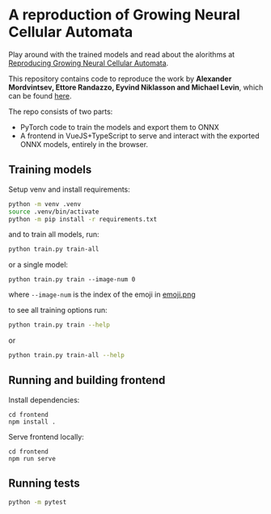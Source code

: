 # A reproduction of Growing Neural Cellular Automata

Play around with the trained models and read about the alorithms at [Reproducing Growing Neural Cellular Automata](https://jensjepsen.github.io/growing-neural-cellular-automata/).

This repository contains code to reproduce the work by **Alexander Mordvintsev, Ettore Randazzo, Eyvind Niklasson and Michael Levin**, which can be found [here](https://distill.pub/2020/growing-ca/).


The repo consists of two parts:
* PyTorch code to train the models and export them to ONNX
* A frontend in VueJS+TypeScript to serve and interact with the exported ONNX models, entirely in the browser.

## Training models
Setup venv and install requirements:
```bash
python -m venv .venv
source .venv/bin/activate
python -m pip install -r requirements.txt
```

and to train all models, run:

```bash
python train.py train-all
```

or a single model:

```
python train.py train --image-num 0
```
where `--image-num` is the index of the emoji in [emoji.png](./images/emoji.png)

to see all training options run:
```bash
python train.py train --help
```

or

```bash
python train.py train-all --help
```

## Running and building frontend
Install dependencies:

```
cd frontend
npm install .
```

Serve frontend locally:

```
cd frontend
npm run serve
```

## Running tests
```bash
python -m pytest
```